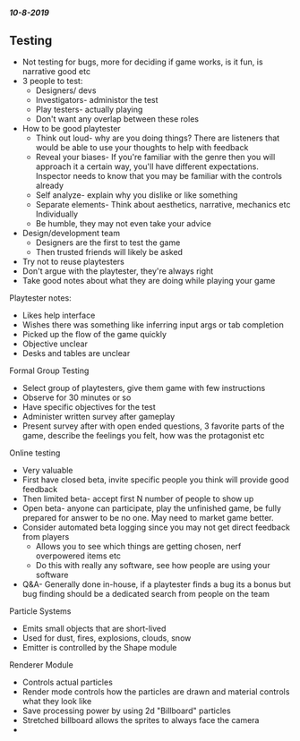 #### _10-8-2019_

## Testing
* Not testing for bugs, more for deciding if game works, is it fun, is narrative good etc
* 3 people to test:
    * Designers/ devs 
    * Investigators- administor the test
    * Play testers- actually playing 
    * Don't want any overlap between these roles
* How to be good playtester
    * Think out loud- why are you doing things? There are listeners that would be able to use your thoughts to help with feedback
    * Reveal your biases- If you're familiar with the genre then you will approach it a certain way, you'll have different expectations. Inspector needs to know that you may be familiar with the controls already
    * Self analyze- explain why you dislike or like something
    * Separate elements- Think about aesthetics, narrative, mechanics etc Individually
    * Be humble, they may not even take your advice
* Design/development team
    * Designers are the first to test the game
    * Then trusted friends will likely be asked
* Try not to reuse playtesters
* Don't argue with the playtester, they're always right 
* Take good notes about what they are doing while playing your game

Playtester notes:

* Likes help interface
* Wishes there was something like inferring input args or tab completion
* Picked up the flow of the game quickly
* Objective unclear
* Desks and tables are unclear

Formal Group Testing
* Select group of playtesters, give them game with few instructions
* Observe for 30 minutes or so
* Have specific objectives for the test
* Administer written survey after gameplay
* Present survey after with open ended questions, 3 favorite parts of the game, describe the feelings you felt, how was the protagonist etc

Online testing
* Very valuable
* First have closed beta, invite specific people you think will provide good feedback
* Then limited beta- accept first N number of people to show up
* Open beta- anyone can participate, play the unfinished game, be fully prepared for answer to be no one. May need to market game better. 
* Consider automated beta logging since you may not get direct feedback from players
    * Allows you to see which things are getting chosen, nerf overpowered items etc
    * Do this with really any software, see how people are using your software
* Q&A- Generally done in-house, if a playtester finds a bug its a bonus but bug finding should be a dedicated search from people on the team

Particle Systems
* Emits small objects that are short-lived
* Used for dust, fires, explosions, clouds, snow
* Emitter is controlled by the Shape module

Renderer Module
* Controls actual particles
* Render mode controls how the particles are drawn and material controls what they look like
* Save processing power by using 2d "Billboard" particles
* Stretched billboard allows the sprites to always face the camera
* 